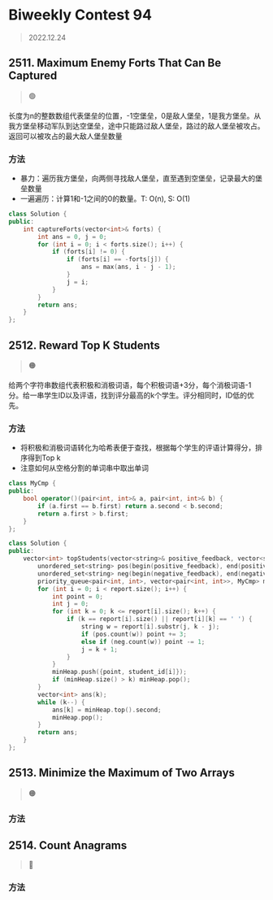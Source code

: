 # Biweekly Contest 94
> 2022.12.24

## 2511. Maximum Enemy Forts That Can Be Captured

> :green_circle:

长度为n的整数数组代表堡垒的位置，-1空堡垒，0是敌人堡垒，1是我方堡垒。从我方堡垒移动军队到达空堡垒，途中只能路过敌人堡垒，路过的敌人堡垒被攻占。返回可以被攻占的最大敌人堡垒数量

### 方法

- 暴力：遍历我方堡垒，向两侧寻找敌人堡垒，直至遇到空堡垒，记录最大的堡垒数量
- 一遍遍历：计算1和-1之间的0的数量。T: O(n), S: O(1)

```cpp
class Solution {
public:
    int captureForts(vector<int>& forts) {
        int ans = 0, j = 0;
        for (int i = 0; i < forts.size(); i++) {
            if (forts[i] != 0) {
                if (forts[i] == -forts[j]) {
                    ans = max(ans, i - j - 1);
                }
                j = i;
            }
        }
        return ans;
    }
};
```

## 2512. Reward Top K Students

> :orange_circle:

给两个字符串数组代表积极和消极词语，每个积极词语+3分，每个消极词语-1分。给一串学生ID以及评语，找到评分最高的k个学生。评分相同时，ID低的优先。

### 方法

- 将积极和消极词语转化为哈希表便于查找，根据每个学生的评语计算得分，排序得到Top k
- 注意如何从空格分割的单词串中取出单词

```cpp
class MyCmp {
public:
    bool operator()(pair<int, int>& a, pair<int, int>& b) {
        if (a.first == b.first) return a.second < b.second;
        return a.first > b.first;
    }
};

class Solution {
public:
    vector<int> topStudents(vector<string>& positive_feedback, vector<string>& negative_feedback, vector<string>& report, vector<int>& student_id, int k) {
        unordered_set<string> pos(begin(positive_feedback), end(positive_feedback));
        unordered_set<string> neg(begin(negative_feedback), end(negative_feedback));
        priority_queue<pair<int, int>, vector<pair<int, int>>, MyCmp> minHeap;
        for (int i = 0; i < report.size(); i++) {
            int point = 0;
            int j = 0;
            for (int k = 0; k <= report[i].size(); k++) {
                if (k == report[i].size() || report[i][k] == ' ') {
                    string w = report[i].substr(j, k - j);
                    if (pos.count(w)) point += 3;
                    else if (neg.count(w)) point -= 1;
                    j = k + 1;
                }
            }
            minHeap.push({point, student_id[i]});
            if (minHeap.size() > k) minHeap.pop();
        }
        vector<int> ans(k);
        while (k--) {
            ans[k] = minHeap.top().second;
            minHeap.pop();
        }
        return ans;
    }
};
```

## 2513. Minimize the Maximum of Two Arrays

> :orange_circle:

### 方法

## 2514. Count Anagrams

> :red_circle:

### 方法
